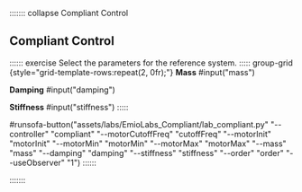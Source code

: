 ::::::: collapse Compliant Control

## Compliant Control

:::::: exercise
Select the parameters for the reference system.
::::: group-grid {style="grid-template-rows:repeat(2, 0fr);"}
**Mass**
#input("mass")

**Damping**
#input("damping")

**Stiffness**
#input("stiffness")
:::::

#runsofa-button("assets/labs/EmioLabs_Compliant/lab_compliant.py" "--controller" "compliant" "--motorCutoffFreq" "cutoffFreq" "--motorInit" "motorInit" "--motorMin" "motorMin" "--motorMax" "motorMax" "--mass" "mass" "--damping" "damping" "--stiffness" "stiffness" "--order" "order" "--useObserver" "1")
::::::

:::::::
